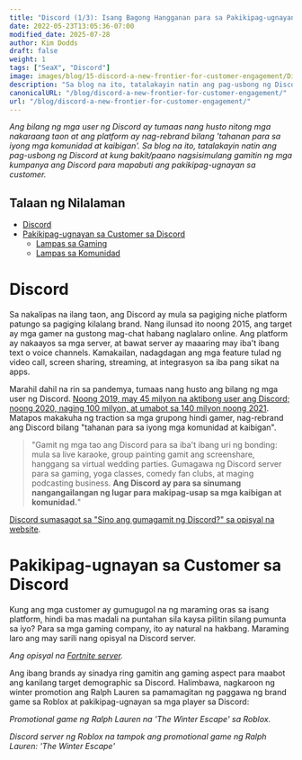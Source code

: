 ```yaml
---
title: "Discord (1/3): Isang Bagong Hangganan para sa Pakikipag-ugnayan sa Customer"
date: 2022-05-23T13:05:36-07:00
modified_date: 2025-07-28
author: Kim Dodds
draft: false
weight: 1
tags: ["SeaX", "Discord"]
image: images/blog/15-discord-a-new-frontier-for-customer-engagement/Discord_IAP_KeyVisuals_Header_02.jpg
description: "Sa blog na ito, tatalakayin natin ang pag-usbong ng Discord at kung bakit/paano nagsisimulang gamitin ng mga kumpanya ang Discord para mapabuti ang pakikipag-ugnayan sa customer."
canonicalURL: "/blog/discord-a-new-frontier-for-customer-engagement/"
url: "/blog/discord-a-new-frontier-for-customer-engagement/"
---
```


*Ang bilang ng mga user ng Discord ay tumaas nang husto nitong mga nakaraang taon at ang platform ay nag-rebrand bilang 'tahanan para sa iyong mga komunidad at kaibigan'. Sa blog na ito, tatalakayin natin ang pag-usbong ng Discord at kung bakit/paano nagsisimulang gamitin ng mga kumpanya ang Discord para mapabuti ang pakikipag-ugnayan sa customer.*

## Talaan ng Nilalaman
- [Discord](#discord)
- [Pakikipag-ugnayan sa Customer sa Discord](#customer-relations-on-discord)
    - [Lampas sa Gaming](#going-beyond-gaming)
    - [Lampas sa Komunidad](#going-beyond-community)

# Discord

Sa nakalipas na ilang taon, ang Discord ay mula sa pagiging niche platform patungo sa pagiging kilalang brand. Nang ilunsad ito noong 2015, ang target ay mga gamer na gustong mag-chat habang naglalaro online. Ang platform ay nakaayos sa mga server, at bawat server ay maaaring may iba't ibang text o voice channels. Kamakailan, nadagdagan ang mga feature tulad ng video call, screen sharing, streaming, at integrasyon sa iba pang sikat na apps.

Marahil dahil na rin sa pandemya, tumaas nang husto ang bilang ng mga user ng Discord. [Noong 2019, may 45 milyon na aktibong user ang Discord; noong 2020, naging 100 milyon, at umabot sa 140 milyon noong 2021](https://www.businessofapps.com/data/discord-statistics/). Matapos makakuha ng traction sa mga grupong hindi gamer, nag-rebrand ang Discord bilang "tahanan para sa iyong mga komunidad at kaibigan".

> "Gamit ng mga tao ang Discord para sa iba't ibang uri ng bonding: mula sa live karaoke, group painting gamit ang screenshare, hanggang sa virtual wedding parties. Gumagawa ng Discord server para sa gaming, yoga classes, comedy fan clubs, at maging podcasting business. **Ang Discord ay para sa sinumang nangangailangan ng lugar para makipag-usap sa mga kaibigan at komunidad.**"

[Discord sumasagot sa "Sino ang gumagamit ng Discord?" sa opisyal na website](https://discord.com/why-discord-is-different).

# Pakikipag-ugnayan sa Customer sa Discord

Kung ang mga customer ay gumugugol na ng maraming oras sa isang platform, hindi ba mas madali na puntahan sila kaysa pilitin silang pumunta sa iyo? Para sa mga gaming company, ito ay natural na hakbang. Maraming laro ang may sarili nang opisyal na Discord server.

*Ang opisyal na [Fortnite server](https://discord.com/invite/fortnite).*

Ang ibang brands ay sinadya ring gamitin ang gaming aspect para maabot ang kanilang target demographic sa Discord. Halimbawa, nagkaroon ng winter promotion ang Ralph Lauren sa pamamagitan ng paggawa ng brand game sa Roblox at pakikipag-ugnayan sa mga player sa Discord:

*Promotional game ng Ralph Lauren na 'The Winter Escape' sa Roblox.*

*Discord server ng Roblox na tampok ang promotional game ng Ralph Lauren: 'The Winter Escape'*
